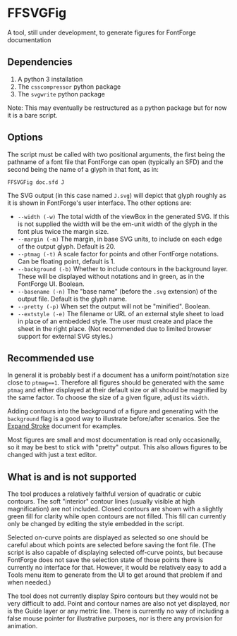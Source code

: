 # FFSVGFig
A tool, still under development, to generate figures for FontForge documentation

## Dependencies

1. A python 3 installation
2. The `csscompressor` python package
3. The `svgwrite` python package

Note: This may eventually be restructured as a python package but for now it is
a bare script. 

## Options

The script must be called with two positional arguments, the first being the
pathname of a font file that FontForge can open (typically an SFD) and the 
second being the name of a glyph in that font, as in:

```
FFSVGFig doc.sfd J
```
The SVG output (in this case named `J.svg`) will depict that glyph roughly as
it is shown in FontForge's user interface. The other options are:

* `--width (-w)` The total width of the viewBox in the generated SVG. If this
  is not supplied the width will be the em-unit width of the glyph in the font
  plus twice the margin size.
* `--margin (-m)` The margin, in base SVG units, to include on each edge of the
  output glyph. Default is 20.
* `--ptmag (-t)` A scale factor for points and other FontForge notations. Can
  be floating point, default is 1.
* `--background (-b)` Whether to include contours in the background layer. 
  These will be displayed without notations and in green, as in the FontForge
  UI. Boolean. 
* `--basename (-n)` The "base name" (before the `.svg` extension) of the output
  file. Default is the glyph name.
* `--pretty (-p)` When set the output will not be "minified". Boolean. 
* `--extstyle (-e)` The filename or URL of an external style sheet to load 
  in place of an embedded style. The user must create and place the sheet in
  the right place. (Not recommended due to limited browser support for external
  SVG styles.)

## Recommended use

In general it is probably best if a document has a uniform point/notation size
close to `ptmag==1`. Therefore all figures should be generated with the same
`ptmag` and either displayed at their default size or all should be magnified
by the same factor. To choose the size of a given figure, adjust its `width`. 

Adding contours into the background of a figure and generating with the
`background` flag is a good way to illustrate before/after scenarios. See the
[Expand Stroke](https://fontforge.org/docs/techref/stroke.html) document for
examples. 

Most figures are small and most documentation is read only occasionally, so it
may be best to stick with "pretty" output. This also allows figures to be
changed with just a text editor. 

## What is and is not supported

The tool produces a relatively faithful version of quadratic or cubic contours.
The soft "interior" contour lines (usually visible at high magnification) are
not included. Closed contours are shown with a slightly green fill for clarity
while open contours are not filled. This fill can currently only be changed by
editing the style embedded in the script.

Selected on-curve points are displayed as selected so one should be careful
about which points are selected before saving the font file. (The script is
also capable of displaying selected off-curve points, but because FontForge
does not save the selection state of those points there is currently no
interface for that. However, it would be relatively easy to add a Tools menu
item to generate from the UI to get around that problem if and when needed.)

The tool does not currently display Spiro contours but they would not be very
difficult to add. Point and contour names are also not yet displayed, nor is
the Guide layer or any metric line. There is currently no way of including a
false mouse pointer for illustrative purposes, nor is there any provision for
animation. 
